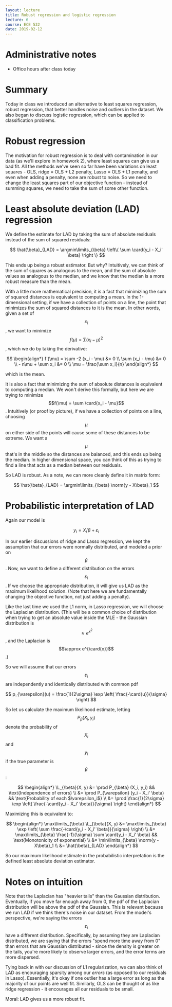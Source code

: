 ```yaml
---
layout: lecture
title: Robust regression and logistic regression
lecture: 6
course: ECE 532
date: 2019-02-12
---
```


# Administrative notes

- Office hours after class today

# Summary

Today in class we introduced an alternative to least squares regression, robust
regression, that better handles noise and outliers in the dataset. We also
began to discuss logistic regression, which can be applied to classification
problems.

$$
%% Latex helpers
\newcommand{\norm}[1]{\left\lVert{#1}\right\rVert}
\newcommand{\card}[1]{\left\vert{#1}\right\vert}
\newcommand{\R}{\mathbb{R}}
\newcommand{\L}{\mathcal{L}}
\newcommand{\E}{\mathrm{E}}
\newcommand{\Var}{\mathrm{Var}}
\newcommand{\Cov}{\mathrm{Cov}}
\newcommand{\Col}{\mathrm{Col}}
\DeclareMathOperator*{\argmin}{arg\,min}
\newcommand{\bigdot}{\boldsymbol{\cdot}}
$$

# Robust regression

The motivation for robust regression is to deal with contamination in our data
(as we'll explore in homework 2), where least squares can give us a bad fit.
All the methods we've seen so far have been variations on least squares - OLS,
ridge = OLS + L2 penalty, Lasso = OLS + L1 penalty, and even when adding a
penalty, none are robust to noise. So we need to change the least squares part
of our objective function - instead of summing squares, we need to take the sum
of some other function.

# Least absolute deviation (LAD) regression

We define the estimate for LAD by taking the sum of absolute residuals instead
of the sum of squared residuals:

$$
\hat{\beta}_{LAD} = \argmin\limits_{\beta} \left\{ \sum \card{y_i - X_i' \beta} \right \}
$$

This ends up being a robust estimator. But why? Intuitively, we can think of
the sum of squares as analogous to the mean, and the sum of absolute values as
analogous to the median, and we know that the median is a more robust measure
than the mean.

With a little more mathematical precision, it is a fact that minimizing the sum
of squared distances is equivalent to computing a mean. In the 1-dimensional
setting, if we have a collection of points on a line, the point that minimizes
the sum of squared distances to it is the mean. In other words, given a set of
$$x_i$$, we want to minimize $$f(\mu) = \sum (x_i - \mu)^2$$, which we do by
taking the derivative:

$$
\begin{align*}
f'(\mu) = \sum -2 (x_i - \mu) &= 0 \\
    \sum (x_i - \mu) &= 0 \\
    - n\mu + \sum x_i  &= 0 \\
    \mu = \frac{\sum x_i}{n}
\end{align*}
$$

which is the mean.

It is also a fact that minimizing the sum of absolute distances is equivalent
to computing a median. We won't derive this formally, but here we are trying to
minimize $$f(\mu) = \sum \card{x_i - \mu}$$. Intuitively (or proof by picture),
if we have a collection of points on a line, choosing $$\mu$$ on either side of
the points will cause some of these distances to be extreme. We want a $$\mu$$
that's in the middle so the distances are balanced, and this ends up being the
median. In higher dimensional space, you can think of this as trying to find a
line that acts as a median between our residuals.

So LAD is robust. As a note, we can more cleanly define it in matrix form:

$$
\hat{\beta}_{LAD} = \argmin\limits_{\beta} \norm{y - X\beta}_1
$$

# Probabilistic interpretation of LAD

Again our model is

$$
y_i = X_i' \beta + \varepsilon_i
$$

In our earlier discussions of ridge and Lasso regression, we kept the
assumption that our errors were normally distributed, and modeled a prior on
$$\beta$$. Now, we want to define a different distribution on the errors
$$\varepsilon_i$$. If we choose the appropriate distribution, it will give us
LAD as the maximum likelihood solution. (Note that here we are fundamentally
changing the objective function, not just adding a penalty).

Like the last time we used the L1 norm, in Lasso regression, we will choose the
Laplacian distribution. (This will be a common choice of distribution when
trying to get an absolute value inside the MLE - the Gaussian distribution is
$$\approx e^{x^2}$$, and the Laplacian is $$\approx e^{\card{x}}$$.)

So we will assume that our errors $$\varepsilon_i$$ are independently and
identically distributed with common pdf

$$
p_{\varepsilon}(u) = \frac{1}{2\sigma} \exp \left( \frac{-\card{u}}{\sigma} \right)
$$

So let us calculate the maximum likelihood estimate, letting $$P_{\beta}(X_i,
y_i)$$ denote the probability of $$X_i$$ and $$y_i$$ if the true parameter is
$$\beta$$:

$$
\begin{align*}
\L_{\beta}(X, y) &= \prod P_{\beta} (X_i, y_i) && \text{Independence of errors} \\
                 &= \prod P_{\varepsilon} (y_i - X_i' \beta) && \text{Probability of each $\varepsilon_i$} \\
                 &= \prod \frac{1}{2\sigma} \exp \left( \frac{-\card{y_i - X_i' \beta}}{\sigma} \right)
\end{align*}
$$

Maximizing this is equivalent to:

$$
\begin{align*}
\max\limits_{\beta} \L_{\beta}(X, y) &= \max\limits_{\beta} \exp \left( \sum \frac{-\card{y_i - X_i' \beta}}{\sigma} \right) \\
  &= \max\limits_{\beta} \frac{-1}{\sigma} \sum \card{y_i - X_i' \beta} && \text{Monotonicity of exponential} \\
  &= \min\limits_{\beta} \norm{y - X\beta}_1 \\
  &= \hat{\beta}_{LAD}
\end{align*}
$$

So our maximum likelihood estimate in the probabilistic interpretation is the
defined least absolute deviation estimator.

# Notes on intuition

Note that the Laplacian has "heavier tails" than the Gaussian distribution.
Eventually, if you move far enough away from 0, the pdf of the Laplacian
distribution will be above the pdf of the Gaussian. This is relevant because we
run LAD if we think there's noise in our dataset. From the model's perspective,
we're saying the errors $$\varepsilon_i$$ have a different distribution.
Specifically, by assuming they are Laplacian distributed, we are saying that
the errors "spend more time away from 0" than errors that are Gaussian
distributed - since the density is greater on the tails, you're more likely to
observe larger errors, and the error terms are more dispersed. 

Tying back in with our discussion of L1 regularization, we can also think of
LAD as encouraging sparsity among our _errors_ (as opposed to our residuals in
Lasso). Essentially, it's okay if one outlier has a large error as long as the
majority of our points are well fit. Similarly, OLS can be thought of as like
ridge regression - it encourages all our residuals to be small.

Moral: LAD gives us a more robust fit.


